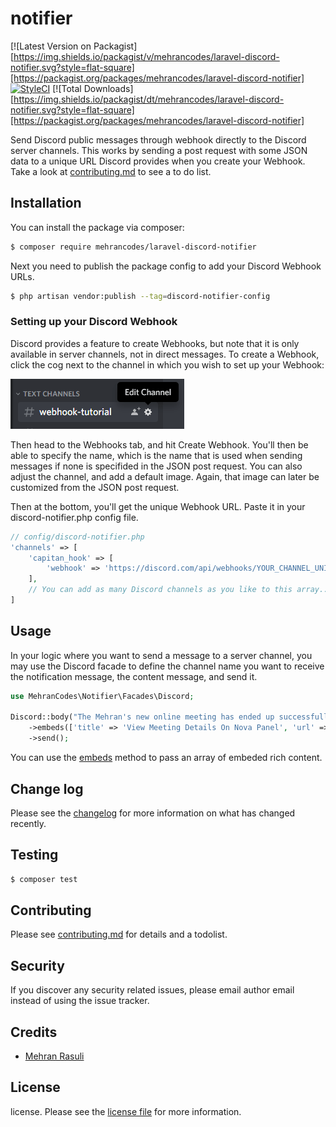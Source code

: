# notifier

[![Latest Version on Packagist][https://img.shields.io/packagist/v/mehrancodes/laravel-discord-notifier.svg?style=flat-square][https://packagist.org/packages/mehrancodes/laravel-discord-notifier]
[![StyleCI](https://github.styleci.io/repos/344832392/shield)](https://github.styleci.io/repos/344832392)
[![Total Downloads][https://img.shields.io/packagist/dt/mehrancodes/laravel-discord-notifier.svg?style=flat-square][https://packagist.org/packages/mehrancodes/laravel-discord-notifier]

Send Discord public messages through webhook directly to the Discord server channels. This works by sending a post request with some JSON data to a unique URL Discord provides when you create your Webhook. Take a look at [contributing.md](contributing.md) to see a to do list.

## Installation

You can install the package via composer:

``` bash
$ composer require mehrancodes/laravel-discord-notifier
```

Next you need to publish the package config to add your Discord Webhook URLs.
```bash
$ php artisan vendor:publish --tag=discord-notifier-config
```

### Setting up your Discord Webhook
Discord provides a feature to create Webhooks, but note that it is only available in server channels, not in direct messages. To create a Webhook, click the cog next to the channel in which you wish to set up your Webhook:

![discord-edit-channel-cog.png](images/discord-edit-channel-cog.png)

Then head to the Webhooks tab, and hit Create Webhook. You'll then be able to specify the name, which is the name that is used when sending messages if none is specifided in the JSON post request.
You can also adjust the channel, and add a default image. Again, that image can later be customized from the JSON post request.

Then at the bottom, you'll get the unique Webhook URL. Paste it in your discord-notifier.php config file.
```php
// config/discord-notifier.php
'channels' => [
    'capitan_hook' => [
        'webhook' => 'https://discord.com/api/webhooks/YOUR_CHANNEL_UNIQUE_IDENTIFIER',
    ],
    // You can add as many Discord channels as you like to this array...
]
```

## Usage
In your logic where you want to send a message to a server channel, you may use the Discord facade
to define the channel name you want to receive the notification message, the content message, and send it.
```php
use MehranCodes\Notifier\Facades\Discord;

Discord::body("The Mehran's new online meeting has ended up successfully")
    ->embeds(['title' => 'View Meeting Details On Nova Panel', 'url' => url('nova/resources/meetings/1')])
    ->send();
```
You can use the [embeds](https://discord.com/developers/docs/resources/channel#embed-object) method
to pass an array of embeded rich content.

## Change log

Please see the [changelog](changelog.md) for more information on what has changed recently.

## Testing

``` bash
$ composer test
```

## Contributing

Please see [contributing.md](contributing.md) for details and a todolist.

## Security

If you discover any security related issues, please email author email instead of using the issue tracker.

## Credits

- [Mehran Rasuli](https://github.com/mehrancodes)

## License

license. Please see the [license file](license.md) for more information.

[ico-version]: https://img.shields.io/packagist/v/jackwestin/notifier.svg?style=flat-square
[ico-downloads]: https://img.shields.io/packagist/dt/jackwestin/notifier.svg?style=flat-square
[ico-travis]: https://img.shields.io/travis/jackwestin/notifier/master.svg?style=flat-square
[ico-styleci]: https://styleci.io/repos/12345678/shield

[link-packagist]: https://packagist.org/packages/jackwestin/notifier
[link-downloads]: https://packagist.org/packages/jackwestin/notifier
[link-travis]: https://travis-ci.org/jackwestin/notifier
[link-styleci]: https://styleci.io/repos/12345678
[link-author]: https://github.com/jackwestin
[link-contributors]: ../../contributors
